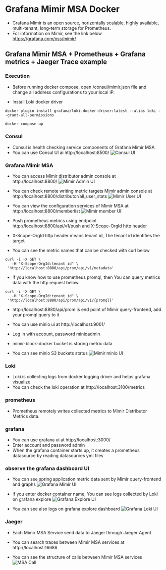 # Grafana Mimir MSA Docker

* Grafana Mimir is an open source, horizontally scalable, highly available, multi-tenant, long-term storage for Prometheus.
* For information on Mimir, see the link below https://grafana.com/oss/mimir/

## Grafana Mimir MSA + Prometheus + Grafana metrics + Jaeger Trace example

### Execution

* Before running docker compose, open /consul/mimir.json file and change all address configurations to your local IP.

* Install Loki docker driver
```
docker plugin install grafana/loki-docker-driver:latest --alias loki --grant-all-permissions
```

```bash
docker-compose up
```

### Consul
* Consul is health checking service components of Grafana Mimir MSA
* You can use Consul UI ai http://localhost:8500/
![Consul UI](http://imageresizer-dev-serverlessdeploymentbucket-xapz1q6q9exe.s3-website-ap-northeast-1.amazonaws.com/gitpng/mimir_consul.PNG)

### Grafana Mimir MSA
* You can access Mimir distributor admin console at http://localhost:8800/
![Mimir Admin UI](http://imageresizer-dev-serverlessdeploymentbucket-xapz1q6q9exe.s3-website-ap-northeast-1.amazonaws.com/gitpng/mimir_console.PNG)

* You can check remote writing metric targets Mimir admin console at http://localhost:8800/distributor/all_user_stats
![Mimir User UI](http://imageresizer-dev-serverlessdeploymentbucket-xapz1q6q9exe.s3-website-ap-northeast-1.amazonaws.com/gitpng/mimir_user_stat_2.PNG)

* You can view the configuration services of Mimir MSA at http://localhost:8800/memberlist
![Mimir member UI](http://imageresizer-dev-serverlessdeploymentbucket-xapz1q6q9exe.s3-website-ap-northeast-1.amazonaws.com/gitpng/mimir_components.PNG)

* Push prometheus metrics using endpoint http://localhost:8800/api/v1/push and X-Scope-OrgId http header
* X-Scope-OrgId http header means tenant id, The tenant id identifies the target

* You can see the metric names that can be checked with curl below
```
curl -i -X GET \
   -H "X-Scope-OrgId:tenant id" \
 'http://localhost:8880/api/prom/api/v1/metadata'
```

* If you know how to use prometheus promql, then You can query metrics data with the http request below.
```
curl -i -X GET \
   -H "X-Scope-OrgId:tenant id" \
 'http://localhost:8880/api/prom/api/v1/{promql}'
```

* http://localhost:8880/api/prom is end point of Mimir query-frontend, add your promql query to it

* You can use minio ui at http://localhost:9001/
* Log in with account, password minioadmin
* mimir-block-docker bucket is storing metric data
* You can see minio S3 buckets status
![Mimir minio UI](http://imageresizer-dev-serverlessdeploymentbucket-xapz1q6q9exe.s3-website-ap-northeast-1.amazonaws.com/gitpng/mimir_minio.PNG)

### Loki
* Loki is collecting logs from docker logging driver and helps grafana visualize
* You can check the loki operation at http://localhost:3100/metrics

### prometheus
* Prometheus remotely writes collected metrics to Mimir Distributor Metrics data.

### grafana
* You can use grafana ui at http://localhost:3000/
* Enter account and password admin
* When the grafana container starts up, it creates a prometheus datasource by reading datasources yml files

### observe the grafana dashboard UI

* You can see spring application metric data sent by Mimir query-frontend and graphs
![Grafana Mimir UI](http://imageresizer-dev-serverlessdeploymentbucket-xapz1q6q9exe.s3-website-ap-northeast-1.amazonaws.com/gitpng/mimir_grafana_metric_2.PNG)

* If you enter docker container name, You can see logs collected by Loki on grafana explore
![Grafana Explore UI](http://imageresizer-dev-serverlessdeploymentbucket-xapz1q6q9exe.s3-website-ap-northeast-1.amazonaws.com/gitpng/mimir_grafana_logs_2.PNG)

* You can see also logs on grafana explore dashboard
![Grafana Loki UI](http://imageresizer-dev-serverlessdeploymentbucket-xapz1q6q9exe.s3-website-ap-northeast-1.amazonaws.com/gitpng/mimir_grafana_logs_1.PNG)

### Jaeger
* Each Mimir MSA Service send data to Jaeger through Jaeger Agent
* You can search traces between Mimir MSA services at http://localhost:16686 
  
* You can see the structure of calls between Mimir MSA services
![MSA Call](http://imageresizer-dev-serverlessdeploymentbucket-xapz1q6q9exe.s3-website-ap-northeast-1.amazonaws.com/gitpng/mimir_jaeger_topology_2.PNG)